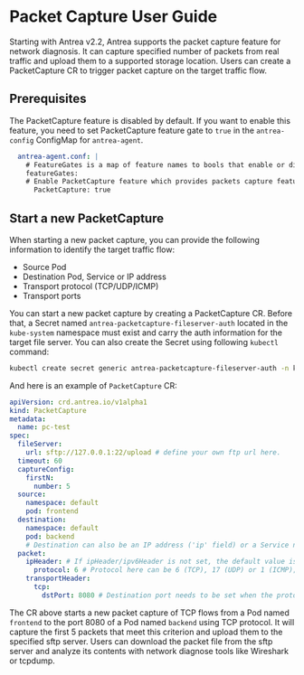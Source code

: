 # Packet Capture User Guide

Starting with Antrea v2.2, Antrea supports the packet capture feature for network diagnosis.
It can capture specified number of packets from real traffic and upload them to a
supported storage location. Users can create a PacketCapture CR to trigger
packet capture on the target traffic flow.

## Prerequisites

The PacketCapture feature is disabled by default. If you
want to enable this feature, you need to set PacketCapture feature gate to `true` in
the `antrea-config` ConfigMap for `antrea-agent`.

```yaml
  antrea-agent.conf: |
    # FeatureGates is a map of feature names to bools that enable or disable experimental features.
    featureGates:
    # Enable PacketCapture feature which provides packets capture feature to diagnose network issue.
      PacketCapture: true
```

## Start a new PacketCapture

When starting a new packet capture, you can provide the following information to identify
the target traffic flow:

* Source Pod
* Destination Pod, Service or IP address
* Transport protocol (TCP/UDP/ICMP)
* Transport ports

You can start a new packet capture by creating a PacketCapture CR. Before that, a Secret named `antrea-packetcapture-fileserver-auth`
located in the `kube-system` namespace must exist and carry the auth information for the target file server.
You can also create the Secret using following `kubectl` command:

```bash
kubectl create secret generic antrea-packetcapture-fileserver-auth -n kube-system --from-literal=username='<username>'  --from-literal=password='<password>'
```

And here is an example of `PacketCapture` CR:

```yaml
apiVersion: crd.antrea.io/v1alpha1
kind: PacketCapture
metadata:
  name: pc-test
spec:
  fileServer:
    url: sftp://127.0.0.1:22/upload # define your own ftp url here.
  timeout: 60
  captureConfig:
    firstN:
      number: 5
  source:
    namespace: default
    pod: frontend
  destination:
    namespace: default
    pod: backend
    # Destination can also be an IP address ('ip' field) or a Service name ('service' field); the 3 choices are mutually exclusive.
  packet:
    ipHeader: # If ipHeader/ipv6Header is not set, the default value is IPv4 + ICMP.
      protocol: 6 # Protocol here can be 6 (TCP), 17 (UDP) or 1 (ICMP); default value is 1 (ICMP).
    transportHeader:
      tcp:
        dstPort: 8080 # Destination port needs to be set when the protocol is TCP/UDP.
```

The CR above starts a new packet capture of TCP flows from a Pod named `frontend`
to the port 8080 of a Pod named `backend` using TCP protocol. It will capture the first 5 packets
that meet this criterion and upload them to the specified sftp server. Users can download the
packet file from the sftp server and analyze its contents with network diagnose tools
like Wireshark or tcpdump.
